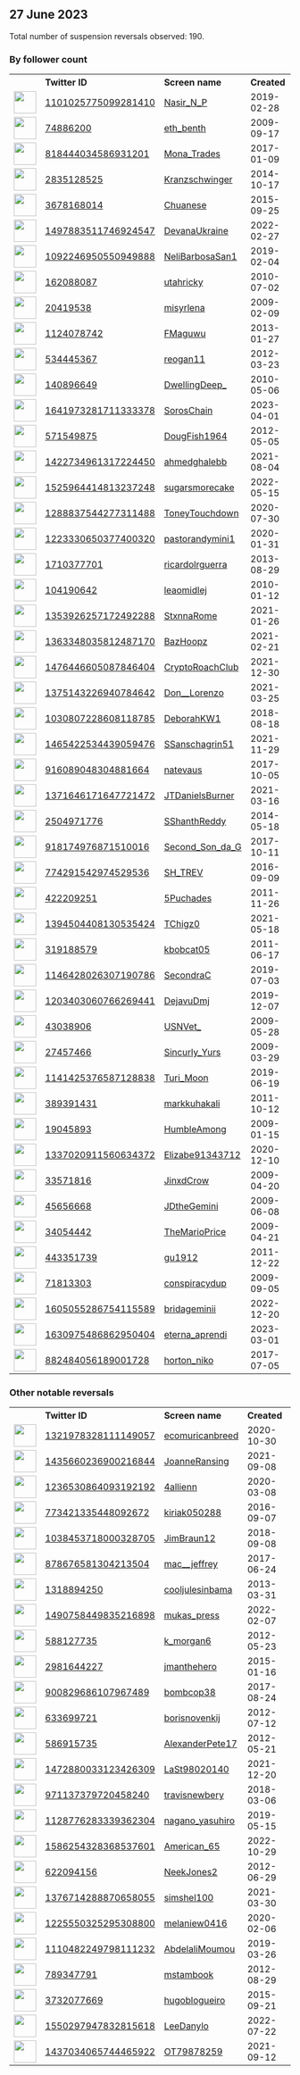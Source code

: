
## 27 June 2023
Total number of suspension reversals observed: 190.

### By follower count
<table><tr><th></th><th align="left">Twitter ID</th><th align="left">Screen name</th>
<th align="left">Created</th><th align="left">Status</th><th align="left">Suspended</th><th align="left">Followers</th>
<tr><td><a href="https://pbs.twimg.com/profile_images/1672690303780679685/odaVZ0i2_normal.jpg"><img src="https://pbs.twimg.com/profile_images/1672690303780679685/odaVZ0i2_normal.jpg" width="40px" height="40px" align="center"/></a></td><td><a href="https://twitter.com/intent/user?user_id=1101025775099281410">1101025775099281410</a></td><td><a href="https://twitter.com/Nasir_N_P">Nasir_N_P</a></td><td>2019-02-28</td><td align="center"></td><td>2023-03-29</td><td>21426</td></tr>
<tr><td><a href="https://abs.twimg.com/sticky/default_profile_images/default_profile_normal.png"><img src="https://abs.twimg.com/sticky/default_profile_images/default_profile_normal.png" width="40px" height="40px" align="center"/></a></td><td><a href="https://twitter.com/intent/user?user_id=74886200">74886200</a></td><td><a href="https://twitter.com/eth_benth">eth_benth</a></td><td>2009-09-17</td><td align="center"></td><td>2023-06-20</td><td>20304</td></tr>
<tr><td><a href="https://pbs.twimg.com/profile_images/1667003595022016512/OayVV8Sl_normal.jpg"><img src="https://pbs.twimg.com/profile_images/1667003595022016512/OayVV8Sl_normal.jpg" width="40px" height="40px" align="center"/></a></td><td><a href="https://twitter.com/intent/user?user_id=818444034586931201">818444034586931201</a></td><td><a href="https://twitter.com/Mona_Trades">Mona_Trades</a></td><td>2017-01-09</td><td align="center"></td><td>2023-06-16</td><td>20004</td></tr>
<tr><td><a href="https://pbs.twimg.com/profile_images/1609915712692174848/pKAAevyg_normal.jpg"><img src="https://pbs.twimg.com/profile_images/1609915712692174848/pKAAevyg_normal.jpg" width="40px" height="40px" align="center"/></a></td><td><a href="https://twitter.com/intent/user?user_id=2835128525">2835128525</a></td><td><a href="https://twitter.com/Kranzschwinger">Kranzschwinger</a></td><td>2014-10-17</td><td align="center"></td><td>2023-06-26</td><td>15584</td></tr>
<tr><td><a href="https://pbs.twimg.com/profile_images/1446036696923983875/JnGP6AVA_normal.jpg"><img src="https://pbs.twimg.com/profile_images/1446036696923983875/JnGP6AVA_normal.jpg" width="40px" height="40px" align="center"/></a></td><td><a href="https://twitter.com/intent/user?user_id=3678168014">3678168014</a></td><td><a href="https://twitter.com/Chuanese">Chuanese</a></td><td>2015-09-25</td><td align="center"></td><td>2022-12-02</td><td>10005</td></tr>
<tr><td><a href="https://pbs.twimg.com/profile_images/1632788753491034113/HwBsb4MJ_normal.jpg"><img src="https://pbs.twimg.com/profile_images/1632788753491034113/HwBsb4MJ_normal.jpg" width="40px" height="40px" align="center"/></a></td><td><a href="https://twitter.com/intent/user?user_id=1497883511746924547">1497883511746924547</a></td><td><a href="https://twitter.com/DevanaUkraine">DevanaUkraine</a></td><td>2022-02-27</td><td align="center"></td><td>2023-06-26</td><td>9555</td></tr>
<tr><td><a href="https://pbs.twimg.com/profile_images/1484367421691469833/x8x6H7on_normal.jpg"><img src="https://pbs.twimg.com/profile_images/1484367421691469833/x8x6H7on_normal.jpg" width="40px" height="40px" align="center"/></a></td><td><a href="https://twitter.com/intent/user?user_id=1092246950550949888">1092246950550949888</a></td><td><a href="https://twitter.com/NeliBarbosaSan1">NeliBarbosaSan1</a></td><td>2019-02-04</td><td align="center"></td><td>2023-06-10</td><td>9428</td></tr>
<tr><td><a href="https://pbs.twimg.com/profile_images/1479122939815489541/yOU80m86_normal.jpg"><img src="https://pbs.twimg.com/profile_images/1479122939815489541/yOU80m86_normal.jpg" width="40px" height="40px" align="center"/></a></td><td><a href="https://twitter.com/intent/user?user_id=162088087">162088087</a></td><td><a href="https://twitter.com/utahricky">utahricky</a></td><td>2010-07-02</td><td align="center"></td><td>2023-01-09</td><td>8712</td></tr>
<tr><td><a href="https://pbs.twimg.com/profile_images/1629183430628896768/XLoRkdSk_normal.jpg"><img src="https://pbs.twimg.com/profile_images/1629183430628896768/XLoRkdSk_normal.jpg" width="40px" height="40px" align="center"/></a></td><td><a href="https://twitter.com/intent/user?user_id=20419538">20419538</a></td><td><a href="https://twitter.com/misyrlena">misyrlena</a></td><td>2009-02-09</td><td align="center"></td><td>2023-05-24</td><td>8647</td></tr>
<tr><td><a href="https://pbs.twimg.com/profile_images/1375242230005436418/4ETezQte_normal.jpg"><img src="https://pbs.twimg.com/profile_images/1375242230005436418/4ETezQte_normal.jpg" width="40px" height="40px" align="center"/></a></td><td><a href="https://twitter.com/intent/user?user_id=1124078742">1124078742</a></td><td><a href="https://twitter.com/FMaguwu">FMaguwu</a></td><td>2013-01-27</td><td align="center"></td><td>2023-05-30</td><td>8108</td></tr>
<tr><td><a href="https://pbs.twimg.com/profile_images/1614022918337347586/-Lt6CcLP_normal.jpg"><img src="https://pbs.twimg.com/profile_images/1614022918337347586/-Lt6CcLP_normal.jpg" width="40px" height="40px" align="center"/></a></td><td><a href="https://twitter.com/intent/user?user_id=534445367">534445367</a></td><td><a href="https://twitter.com/reogan11">reogan11</a></td><td>2012-03-23</td><td align="center"></td><td>2023-06-22</td><td>7793</td></tr>
<tr><td><a href="https://pbs.twimg.com/profile_images/1609864260376752128/JMP82jBm_normal.jpg"><img src="https://pbs.twimg.com/profile_images/1609864260376752128/JMP82jBm_normal.jpg" width="40px" height="40px" align="center"/></a></td><td><a href="https://twitter.com/intent/user?user_id=140896649">140896649</a></td><td><a href="https://twitter.com/DwellingDeep_">DwellingDeep_</a></td><td>2010-05-06</td><td align="center"></td><td>2023-06-25</td><td>7732</td></tr>
<tr><td><a href="https://pbs.twimg.com/profile_images/1641975639358988289/jR6Gcn58_normal.jpg"><img src="https://pbs.twimg.com/profile_images/1641975639358988289/jR6Gcn58_normal.jpg" width="40px" height="40px" align="center"/></a></td><td><a href="https://twitter.com/intent/user?user_id=1641973281711333378">1641973281711333378</a></td><td><a href="https://twitter.com/SorosChain">SorosChain</a></td><td>2023-04-01</td><td align="center"></td><td>2023-06-22</td><td>7341</td></tr>
<tr><td><a href="https://pbs.twimg.com/profile_images/1640532356388757506/E12Leq3J_normal.jpg"><img src="https://pbs.twimg.com/profile_images/1640532356388757506/E12Leq3J_normal.jpg" width="40px" height="40px" align="center"/></a></td><td><a href="https://twitter.com/intent/user?user_id=571549875">571549875</a></td><td><a href="https://twitter.com/DougFish1964">DougFish1964</a></td><td>2012-05-05</td><td align="center"></td><td></td><td>6881</td></tr>
<tr><td><a href="https://pbs.twimg.com/profile_images/1616543254144602122/W_X46g_i_normal.jpg"><img src="https://pbs.twimg.com/profile_images/1616543254144602122/W_X46g_i_normal.jpg" width="40px" height="40px" align="center"/></a></td><td><a href="https://twitter.com/intent/user?user_id=1422734961317224450">1422734961317224450</a></td><td><a href="https://twitter.com/ahmedghalebb">ahmedghalebb</a></td><td>2021-08-04</td><td align="center"></td><td>2023-06-27</td><td>6709</td></tr>
<tr><td><a href="https://pbs.twimg.com/profile_images/1672098136980848640/2mfalk6i_normal.jpg"><img src="https://pbs.twimg.com/profile_images/1672098136980848640/2mfalk6i_normal.jpg" width="40px" height="40px" align="center"/></a></td><td><a href="https://twitter.com/intent/user?user_id=1525964414813237248">1525964414813237248</a></td><td><a href="https://twitter.com/sugarsmorecake">sugarsmorecake</a></td><td>2022-05-15</td><td align="center"></td><td>2022-09-24</td><td>5300</td></tr>
<tr><td><a href="https://pbs.twimg.com/profile_images/1673356562847375368/1YyhoFGr_normal.jpg"><img src="https://pbs.twimg.com/profile_images/1673356562847375368/1YyhoFGr_normal.jpg" width="40px" height="40px" align="center"/></a></td><td><a href="https://twitter.com/intent/user?user_id=1288837544277311488">1288837544277311488</a></td><td><a href="https://twitter.com/ToneyTouchdown">ToneyTouchdown</a></td><td>2020-07-30</td><td align="center"></td><td>2023-06-04</td><td>3885</td></tr>
<tr><td><a href="https://pbs.twimg.com/profile_images/1472243699723685900/7hnj4OPt_normal.jpg"><img src="https://pbs.twimg.com/profile_images/1472243699723685900/7hnj4OPt_normal.jpg" width="40px" height="40px" align="center"/></a></td><td><a href="https://twitter.com/intent/user?user_id=1223330650377400320">1223330650377400320</a></td><td><a href="https://twitter.com/pastorandymini1">pastorandymini1</a></td><td>2020-01-31</td><td align="center"></td><td>2023-03-04</td><td>3528</td></tr>
<tr><td><a href="https://pbs.twimg.com/profile_images/1351333446275231746/ByA20YNS_normal.jpg"><img src="https://pbs.twimg.com/profile_images/1351333446275231746/ByA20YNS_normal.jpg" width="40px" height="40px" align="center"/></a></td><td><a href="https://twitter.com/intent/user?user_id=1710377701">1710377701</a></td><td><a href="https://twitter.com/ricardolrguerra">ricardolrguerra</a></td><td>2013-08-29</td><td align="center"></td><td>2022-10-15</td><td>3298</td></tr>
<tr><td><a href="https://pbs.twimg.com/profile_images/1160753990184947712/Ed3OxK8M_normal.jpg"><img src="https://pbs.twimg.com/profile_images/1160753990184947712/Ed3OxK8M_normal.jpg" width="40px" height="40px" align="center"/></a></td><td><a href="https://twitter.com/intent/user?user_id=104190642">104190642</a></td><td><a href="https://twitter.com/leaomidlej">leaomidlej</a></td><td>2010-01-12</td><td align="center"></td><td>2022-10-28</td><td>3030</td></tr>
<tr><td><a href="https://pbs.twimg.com/profile_images/1672600144875778049/fsKMtb9E_normal.jpg"><img src="https://pbs.twimg.com/profile_images/1672600144875778049/fsKMtb9E_normal.jpg" width="40px" height="40px" align="center"/></a></td><td><a href="https://twitter.com/intent/user?user_id=1353926257172492288">1353926257172492288</a></td><td><a href="https://twitter.com/StxnnaRome">StxnnaRome</a></td><td>2021-01-26</td><td align="center"></td><td></td><td>2482</td></tr>
<tr><td><a href="https://pbs.twimg.com/profile_images/1656166338971181056/VvKVQIT5_normal.jpg"><img src="https://pbs.twimg.com/profile_images/1656166338971181056/VvKVQIT5_normal.jpg" width="40px" height="40px" align="center"/></a></td><td><a href="https://twitter.com/intent/user?user_id=1363348035812487170">1363348035812487170</a></td><td><a href="https://twitter.com/BazHoopz">BazHoopz</a></td><td>2021-02-21</td><td align="center"></td><td></td><td>2329</td></tr>
<tr><td><a href="https://pbs.twimg.com/profile_images/1619044915710771217/wr2A290C_normal.jpg"><img src="https://pbs.twimg.com/profile_images/1619044915710771217/wr2A290C_normal.jpg" width="40px" height="40px" align="center"/></a></td><td><a href="https://twitter.com/intent/user?user_id=1476446605087846404">1476446605087846404</a></td><td><a href="https://twitter.com/CryptoRoachClub">CryptoRoachClub</a></td><td>2021-12-30</td><td align="center"></td><td>2023-06-01</td><td>2322</td></tr>
<tr><td><a href="https://pbs.twimg.com/profile_images/1671961963805417480/17cz_COt_normal.jpg"><img src="https://pbs.twimg.com/profile_images/1671961963805417480/17cz_COt_normal.jpg" width="40px" height="40px" align="center"/></a></td><td><a href="https://twitter.com/intent/user?user_id=1375143226940784642">1375143226940784642</a></td><td><a href="https://twitter.com/Don__Lorenzo">Don__Lorenzo</a></td><td>2021-03-25</td><td align="center"></td><td></td><td>2145</td></tr>
<tr><td><a href="https://pbs.twimg.com/profile_images/1249288921709719552/lNhB1otM_normal.jpg"><img src="https://pbs.twimg.com/profile_images/1249288921709719552/lNhB1otM_normal.jpg" width="40px" height="40px" align="center"/></a></td><td><a href="https://twitter.com/intent/user?user_id=1030807228608118785">1030807228608118785</a></td><td><a href="https://twitter.com/DeborahKW1">DeborahKW1</a></td><td>2018-08-18</td><td align="center"></td><td></td><td>1959</td></tr>
<tr><td><a href="https://abs.twimg.com/sticky/default_profile_images/default_profile_normal.png"><img src="https://abs.twimg.com/sticky/default_profile_images/default_profile_normal.png" width="40px" height="40px" align="center"/></a></td><td><a href="https://twitter.com/intent/user?user_id=1465422534439059476">1465422534439059476</a></td><td><a href="https://twitter.com/SSanschagrin51">SSanschagrin51</a></td><td>2021-11-29</td><td align="center"></td><td>2022-08-07</td><td>1907</td></tr>
<tr><td><a href="https://pbs.twimg.com/profile_images/1168546081136873472/Sal3lnd2_normal.jpg"><img src="https://pbs.twimg.com/profile_images/1168546081136873472/Sal3lnd2_normal.jpg" width="40px" height="40px" align="center"/></a></td><td><a href="https://twitter.com/intent/user?user_id=916089048304881664">916089048304881664</a></td><td><a href="https://twitter.com/natevaus">natevaus</a></td><td>2017-10-05</td><td align="center"></td><td></td><td>1814</td></tr>
<tr><td><a href="https://pbs.twimg.com/profile_images/1430372660983353344/7nG7Mo_r_normal.jpg"><img src="https://pbs.twimg.com/profile_images/1430372660983353344/7nG7Mo_r_normal.jpg" width="40px" height="40px" align="center"/></a></td><td><a href="https://twitter.com/intent/user?user_id=1371646171647721472">1371646171647721472</a></td><td><a href="https://twitter.com/JTDanielsBurner">JTDanielsBurner</a></td><td>2021-03-16</td><td align="center"></td><td></td><td>1700</td></tr>
<tr><td><a href="https://pbs.twimg.com/profile_images/1669375247760629760/uTY_fBo-_normal.jpg"><img src="https://pbs.twimg.com/profile_images/1669375247760629760/uTY_fBo-_normal.jpg" width="40px" height="40px" align="center"/></a></td><td><a href="https://twitter.com/intent/user?user_id=2504971776">2504971776</a></td><td><a href="https://twitter.com/SShanthReddy">SShanthReddy</a></td><td>2014-05-18</td><td align="center"></td><td>2023-06-16</td><td>1690</td></tr>
<tr><td><a href="https://pbs.twimg.com/profile_images/1262099113371459585/9EwIRFDR_normal.jpg"><img src="https://pbs.twimg.com/profile_images/1262099113371459585/9EwIRFDR_normal.jpg" width="40px" height="40px" align="center"/></a></td><td><a href="https://twitter.com/intent/user?user_id=918174976871510016">918174976871510016</a></td><td><a href="https://twitter.com/Second_Son_da_G">Second_Son_da_G</a></td><td>2017-10-11</td><td align="center"></td><td></td><td>1689</td></tr>
<tr><td><a href="https://pbs.twimg.com/profile_images/1673301287163576324/PXfjBSpi_normal.jpg"><img src="https://pbs.twimg.com/profile_images/1673301287163576324/PXfjBSpi_normal.jpg" width="40px" height="40px" align="center"/></a></td><td><a href="https://twitter.com/intent/user?user_id=774291542974529536">774291542974529536</a></td><td><a href="https://twitter.com/SH_TREV">SH_TREV</a></td><td>2016-09-09</td><td align="center"></td><td>2023-03-17</td><td>1554</td></tr>
<tr><td><a href="https://pbs.twimg.com/profile_images/1332188294575222784/0aq5QtmF_normal.jpg"><img src="https://pbs.twimg.com/profile_images/1332188294575222784/0aq5QtmF_normal.jpg" width="40px" height="40px" align="center"/></a></td><td><a href="https://twitter.com/intent/user?user_id=422209251">422209251</a></td><td><a href="https://twitter.com/5Puchades">5Puchades</a></td><td>2011-11-26</td><td align="center"></td><td></td><td>1460</td></tr>
<tr><td><a href="https://pbs.twimg.com/profile_images/1643246197455372291/jqC0xNAK_normal.jpg"><img src="https://pbs.twimg.com/profile_images/1643246197455372291/jqC0xNAK_normal.jpg" width="40px" height="40px" align="center"/></a></td><td><a href="https://twitter.com/intent/user?user_id=1394504408130535424">1394504408130535424</a></td><td><a href="https://twitter.com/TChigz0">TChigz0</a></td><td>2021-05-18</td><td align="center"></td><td>2023-05-26</td><td>1375</td></tr>
<tr><td><a href="https://pbs.twimg.com/profile_images/1595116961335214080/JVBOjSlU_normal.jpg"><img src="https://pbs.twimg.com/profile_images/1595116961335214080/JVBOjSlU_normal.jpg" width="40px" height="40px" align="center"/></a></td><td><a href="https://twitter.com/intent/user?user_id=319188579">319188579</a></td><td><a href="https://twitter.com/kbobcat05">kbobcat05</a></td><td>2011-06-17</td><td align="center"></td><td>2023-05-30</td><td>1143</td></tr>
<tr><td><a href="https://pbs.twimg.com/profile_images/1599795793652858882/Rhoc1lm__normal.jpg"><img src="https://pbs.twimg.com/profile_images/1599795793652858882/Rhoc1lm__normal.jpg" width="40px" height="40px" align="center"/></a></td><td><a href="https://twitter.com/intent/user?user_id=1146428026307190786">1146428026307190786</a></td><td><a href="https://twitter.com/SecondraC">SecondraC</a></td><td>2019-07-03</td><td align="center"></td><td>2023-03-31</td><td>1022</td></tr>
<tr><td><a href="https://pbs.twimg.com/profile_images/1655620842040991744/whMGJ_SJ_normal.jpg"><img src="https://pbs.twimg.com/profile_images/1655620842040991744/whMGJ_SJ_normal.jpg" width="40px" height="40px" align="center"/></a></td><td><a href="https://twitter.com/intent/user?user_id=1203403060766269441">1203403060766269441</a></td><td><a href="https://twitter.com/DejavuDmj">DejavuDmj</a></td><td>2019-12-07</td><td align="center"></td><td>2023-03-17</td><td>1008</td></tr>
<tr><td><a href="https://pbs.twimg.com/profile_images/1641494584994803726/WDTSc6DW_normal.jpg"><img src="https://pbs.twimg.com/profile_images/1641494584994803726/WDTSc6DW_normal.jpg" width="40px" height="40px" align="center"/></a></td><td><a href="https://twitter.com/intent/user?user_id=43038906">43038906</a></td><td><a href="https://twitter.com/USNVet_">USNVet_</a></td><td>2009-05-28</td><td align="center"></td><td>2023-06-23</td><td>989</td></tr>
<tr><td><a href="https://pbs.twimg.com/profile_images/1641905548961669128/hIt635S4_normal.jpg"><img src="https://pbs.twimg.com/profile_images/1641905548961669128/hIt635S4_normal.jpg" width="40px" height="40px" align="center"/></a></td><td><a href="https://twitter.com/intent/user?user_id=27457466">27457466</a></td><td><a href="https://twitter.com/Sincurly_Yurs">Sincurly_Yurs</a></td><td>2009-03-29</td><td align="center"></td><td></td><td>983</td></tr>
<tr><td><a href="https://pbs.twimg.com/profile_images/1673784040653221888/oBBTmXtc_normal.jpg"><img src="https://pbs.twimg.com/profile_images/1673784040653221888/oBBTmXtc_normal.jpg" width="40px" height="40px" align="center"/></a></td><td><a href="https://twitter.com/intent/user?user_id=1141425376587128838">1141425376587128838</a></td><td><a href="https://twitter.com/Turi_Moon">Turi_Moon</a></td><td>2019-06-19</td><td align="center"></td><td>2023-01-19</td><td>931</td></tr>
<tr><td><a href="https://pbs.twimg.com/profile_images/378800000661880235/5cfc598a4915631846a835939873728f_normal.png"><img src="https://pbs.twimg.com/profile_images/378800000661880235/5cfc598a4915631846a835939873728f_normal.png" width="40px" height="40px" align="center"/></a></td><td><a href="https://twitter.com/intent/user?user_id=389391431">389391431</a></td><td><a href="https://twitter.com/markkuhakali">markkuhakali</a></td><td>2011-10-12</td><td align="center"></td><td>2023-06-19</td><td>877</td></tr>
<tr><td><a href="https://pbs.twimg.com/profile_images/1055675681756078080/hNKzGU1M_normal.jpg"><img src="https://pbs.twimg.com/profile_images/1055675681756078080/hNKzGU1M_normal.jpg" width="40px" height="40px" align="center"/></a></td><td><a href="https://twitter.com/intent/user?user_id=19045893">19045893</a></td><td><a href="https://twitter.com/HumbleAmong">HumbleAmong</a></td><td>2009-01-15</td><td align="center"></td><td>2023-06-25</td><td>860</td></tr>
<tr><td><a href="https://pbs.twimg.com/profile_images/1565060589487099904/JTxf6HAP_normal.jpg"><img src="https://pbs.twimg.com/profile_images/1565060589487099904/JTxf6HAP_normal.jpg" width="40px" height="40px" align="center"/></a></td><td><a href="https://twitter.com/intent/user?user_id=1337020911560634372">1337020911560634372</a></td><td><a href="https://twitter.com/Elizabe91343712">Elizabe91343712</a></td><td>2020-12-10</td><td align="center"></td><td>2023-02-19</td><td>790</td></tr>
<tr><td><a href="https://pbs.twimg.com/profile_images/1659769153488650240/11KpQGMl_normal.jpg"><img src="https://pbs.twimg.com/profile_images/1659769153488650240/11KpQGMl_normal.jpg" width="40px" height="40px" align="center"/></a></td><td><a href="https://twitter.com/intent/user?user_id=33571816">33571816</a></td><td><a href="https://twitter.com/JinxdCrow">JinxdCrow</a></td><td>2009-04-20</td><td align="center"></td><td>2023-05-28</td><td>778</td></tr>
<tr><td><a href="https://pbs.twimg.com/profile_images/1671866237465272324/UuEPfg1E_normal.jpg"><img src="https://pbs.twimg.com/profile_images/1671866237465272324/UuEPfg1E_normal.jpg" width="40px" height="40px" align="center"/></a></td><td><a href="https://twitter.com/intent/user?user_id=45656668">45656668</a></td><td><a href="https://twitter.com/JDtheGemini">JDtheGemini</a></td><td>2009-06-08</td><td align="center"></td><td>2022-11-09</td><td>748</td></tr>
<tr><td><a href="https://pbs.twimg.com/profile_images/1066610656382615552/NJ9ipS59_normal.jpg"><img src="https://pbs.twimg.com/profile_images/1066610656382615552/NJ9ipS59_normal.jpg" width="40px" height="40px" align="center"/></a></td><td><a href="https://twitter.com/intent/user?user_id=34054442">34054442</a></td><td><a href="https://twitter.com/TheMarioPrice">TheMarioPrice</a></td><td>2009-04-21</td><td align="center"></td><td></td><td>740</td></tr>
<tr><td><a href="https://pbs.twimg.com/profile_images/463607543873273856/cLF0uoYQ_normal.jpeg"><img src="https://pbs.twimg.com/profile_images/463607543873273856/cLF0uoYQ_normal.jpeg" width="40px" height="40px" align="center"/></a></td><td><a href="https://twitter.com/intent/user?user_id=443351739">443351739</a></td><td><a href="https://twitter.com/gu1912">gu1912</a></td><td>2011-12-22</td><td align="center"></td><td>2022-05-19</td><td>731</td></tr>
<tr><td><a href="https://pbs.twimg.com/profile_images/822986338223865856/SClacqjn_normal.jpg"><img src="https://pbs.twimg.com/profile_images/822986338223865856/SClacqjn_normal.jpg" width="40px" height="40px" align="center"/></a></td><td><a href="https://twitter.com/intent/user?user_id=71813303">71813303</a></td><td><a href="https://twitter.com/conspiracydup">conspiracydup</a></td><td>2009-09-05</td><td align="center"></td><td>2023-06-19</td><td>649</td></tr>
<tr><td><a href="https://pbs.twimg.com/profile_images/1636383785720881155/x0MTxBit_normal.jpg"><img src="https://pbs.twimg.com/profile_images/1636383785720881155/x0MTxBit_normal.jpg" width="40px" height="40px" align="center"/></a></td><td><a href="https://twitter.com/intent/user?user_id=1605055286754115589">1605055286754115589</a></td><td><a href="https://twitter.com/bridageminii">bridageminii</a></td><td>2022-12-20</td><td align="center"></td><td>2023-06-10</td><td>642</td></tr>
<tr><td><a href="https://pbs.twimg.com/profile_images/1633511288390262784/s_Ken4od_normal.jpg"><img src="https://pbs.twimg.com/profile_images/1633511288390262784/s_Ken4od_normal.jpg" width="40px" height="40px" align="center"/></a></td><td><a href="https://twitter.com/intent/user?user_id=1630975486862950404">1630975486862950404</a></td><td><a href="https://twitter.com/eterna_aprendi">eterna_aprendi</a></td><td>2023-03-01</td><td align="center"></td><td>2023-06-26</td><td>593</td></tr>
<tr><td><a href="https://pbs.twimg.com/profile_images/1050143505522278400/n-KPEmLq_normal.jpg"><img src="https://pbs.twimg.com/profile_images/1050143505522278400/n-KPEmLq_normal.jpg" width="40px" height="40px" align="center"/></a></td><td><a href="https://twitter.com/intent/user?user_id=882484056189001728">882484056189001728</a></td><td><a href="https://twitter.com/horton_niko">horton_niko</a></td><td>2017-07-05</td><td align="center"></td><td></td><td>583</td></tr>
</table>

### Other notable reversals
<table><tr><th></th><th align="left">Twitter ID</th><th align="left">Screen name</th>
<th align="left">Created</th><th align="left">Status</th><th align="left">Suspended</th><th align="left">Followers</th>
<tr><td><a href="https://pbs.twimg.com/profile_images/1671707756729081857/DN9VcDno_normal.jpg"><img src="https://pbs.twimg.com/profile_images/1671707756729081857/DN9VcDno_normal.jpg" width="40px" height="40px" align="center"/></a></td><td><a href="https://twitter.com/intent/user?user_id=1321978328111149057">1321978328111149057</a></td><td><a href="https://twitter.com/ecomuricanbreed">ecomuricanbreed</a></td><td>2020-10-30</td><td align="center"></td><td>2023-06-23</td><td>103</td></tr>
<tr><td><a href="https://pbs.twimg.com/profile_images/1539748558278107136/oCi_doL2_normal.jpg"><img src="https://pbs.twimg.com/profile_images/1539748558278107136/oCi_doL2_normal.jpg" width="40px" height="40px" align="center"/></a></td><td><a href="https://twitter.com/intent/user?user_id=1435660236900216844">1435660236900216844</a></td><td><a href="https://twitter.com/JoanneRansing">JoanneRansing</a></td><td>2021-09-08</td><td align="center"></td><td>2022-12-28</td><td>347</td></tr>
<tr><td><a href="https://pbs.twimg.com/profile_images/1604998352864935936/ajqMdmvi_normal.jpg"><img src="https://pbs.twimg.com/profile_images/1604998352864935936/ajqMdmvi_normal.jpg" width="40px" height="40px" align="center"/></a></td><td><a href="https://twitter.com/intent/user?user_id=1236530864093192192">1236530864093192192</a></td><td><a href="https://twitter.com/4allienn">4allienn</a></td><td>2020-03-08</td><td align="center"></td><td>2023-06-26</td><td>125</td></tr>
<tr><td><a href="https://pbs.twimg.com/profile_images/1574426717745291265/jjXfA-tH_normal.jpg"><img src="https://pbs.twimg.com/profile_images/1574426717745291265/jjXfA-tH_normal.jpg" width="40px" height="40px" align="center"/></a></td><td><a href="https://twitter.com/intent/user?user_id=773421335448092672">773421335448092672</a></td><td><a href="https://twitter.com/kiriak050288">kiriak050288</a></td><td>2016-09-07</td><td align="center"></td><td>2022-11-21</td><td>254</td></tr>
<tr><td><a href="https://pbs.twimg.com/profile_images/1038454544332550144/XPbrDQ-l_normal.jpg"><img src="https://pbs.twimg.com/profile_images/1038454544332550144/XPbrDQ-l_normal.jpg" width="40px" height="40px" align="center"/></a></td><td><a href="https://twitter.com/intent/user?user_id=1038453718000328705">1038453718000328705</a></td><td><a href="https://twitter.com/JimBraun12">JimBraun12</a></td><td>2018-09-08</td><td align="center"></td><td>2023-01-04</td><td>53</td></tr>
<tr><td><a href="https://pbs.twimg.com/profile_images/1665224826804490241/2IC3ixb8_normal.jpg"><img src="https://pbs.twimg.com/profile_images/1665224826804490241/2IC3ixb8_normal.jpg" width="40px" height="40px" align="center"/></a></td><td><a href="https://twitter.com/intent/user?user_id=878676581304213504">878676581304213504</a></td><td><a href="https://twitter.com/mac__jeffrey">mac__jeffrey</a></td><td>2017-06-24</td><td align="center"></td><td>2023-05-23</td><td>95</td></tr>
<tr><td><a href="https://pbs.twimg.com/profile_images/1035080794304401408/vCYf5QhJ_normal.jpg"><img src="https://pbs.twimg.com/profile_images/1035080794304401408/vCYf5QhJ_normal.jpg" width="40px" height="40px" align="center"/></a></td><td><a href="https://twitter.com/intent/user?user_id=1318894250">1318894250</a></td><td><a href="https://twitter.com/cooljulesinbama">cooljulesinbama</a></td><td>2013-03-31</td><td align="center"></td><td>2023-06-04</td><td>122</td></tr>
<tr><td><a href="https://pbs.twimg.com/profile_images/1636577625312227330/dd0K4ALN_normal.jpg"><img src="https://pbs.twimg.com/profile_images/1636577625312227330/dd0K4ALN_normal.jpg" width="40px" height="40px" align="center"/></a></td><td><a href="https://twitter.com/intent/user?user_id=1490758449835216898">1490758449835216898</a></td><td><a href="https://twitter.com/mukas_press">mukas_press</a></td><td>2022-02-07</td><td align="center"></td><td>2023-03-14</td><td>437</td></tr>
<tr><td><a href="https://pbs.twimg.com/profile_images/661469053458845696/NeqaHc0v_normal.jpg"><img src="https://pbs.twimg.com/profile_images/661469053458845696/NeqaHc0v_normal.jpg" width="40px" height="40px" align="center"/></a></td><td><a href="https://twitter.com/intent/user?user_id=588127735">588127735</a></td><td><a href="https://twitter.com/k_morgan6">k_morgan6</a></td><td>2012-05-23</td><td align="center"></td><td>2023-05-28</td><td>69</td></tr>
<tr><td><a href="https://pbs.twimg.com/profile_images/1594390516388569093/U7Ong7Gu_normal.jpg"><img src="https://pbs.twimg.com/profile_images/1594390516388569093/U7Ong7Gu_normal.jpg" width="40px" height="40px" align="center"/></a></td><td><a href="https://twitter.com/intent/user?user_id=2981644227">2981644227</a></td><td><a href="https://twitter.com/jmanthehero">jmanthehero</a></td><td>2015-01-16</td><td align="center"></td><td>2023-01-13</td><td>52</td></tr>
<tr><td><a href="https://pbs.twimg.com/profile_images/907467565240279041/4EYMS4op_normal.jpg"><img src="https://pbs.twimg.com/profile_images/907467565240279041/4EYMS4op_normal.jpg" width="40px" height="40px" align="center"/></a></td><td><a href="https://twitter.com/intent/user?user_id=900829686107967489">900829686107967489</a></td><td><a href="https://twitter.com/bombcop38">bombcop38</a></td><td>2017-08-24</td><td align="center"></td><td>2023-05-27</td><td>71</td></tr>
<tr><td><a href="https://pbs.twimg.com/profile_images/843365244835713025/4v0DoRVP_normal.jpg"><img src="https://pbs.twimg.com/profile_images/843365244835713025/4v0DoRVP_normal.jpg" width="40px" height="40px" align="center"/></a></td><td><a href="https://twitter.com/intent/user?user_id=633699721">633699721</a></td><td><a href="https://twitter.com/borisnovenkij">borisnovenkij</a></td><td>2012-07-12</td><td align="center"></td><td>2023-03-22</td><td>0</td></tr>
<tr><td><a href="https://pbs.twimg.com/profile_images/500826150411595776/wBggFKzP_normal.jpeg"><img src="https://pbs.twimg.com/profile_images/500826150411595776/wBggFKzP_normal.jpeg" width="40px" height="40px" align="center"/></a></td><td><a href="https://twitter.com/intent/user?user_id=586915735">586915735</a></td><td><a href="https://twitter.com/AlexanderPete17">AlexanderPete17</a></td><td>2012-05-21</td><td align="center"></td><td>2023-03-19</td><td>23</td></tr>
<tr><td><a href="https://pbs.twimg.com/profile_images/1472880111317925888/UG5_tNro_normal.jpg"><img src="https://pbs.twimg.com/profile_images/1472880111317925888/UG5_tNro_normal.jpg" width="40px" height="40px" align="center"/></a></td><td><a href="https://twitter.com/intent/user?user_id=1472880033123426309">1472880033123426309</a></td><td><a href="https://twitter.com/LaSt98020140">LaSt98020140</a></td><td>2021-12-20</td><td align="center"></td><td>2023-06-07</td><td>2</td></tr>
<tr><td><a href="https://pbs.twimg.com/profile_images/1629266678067478528/yGi4O1Bo_normal.jpg"><img src="https://pbs.twimg.com/profile_images/1629266678067478528/yGi4O1Bo_normal.jpg" width="40px" height="40px" align="center"/></a></td><td><a href="https://twitter.com/intent/user?user_id=971137379720458240">971137379720458240</a></td><td><a href="https://twitter.com/travisnewbery">travisnewbery</a></td><td>2018-03-06</td><td align="center"></td><td>2023-01-05</td><td>42</td></tr>
<tr><td><a href="https://pbs.twimg.com/profile_images/1128904878611357696/PCRRK24N_normal.png"><img src="https://pbs.twimg.com/profile_images/1128904878611357696/PCRRK24N_normal.png" width="40px" height="40px" align="center"/></a></td><td><a href="https://twitter.com/intent/user?user_id=1128776283339362304">1128776283339362304</a></td><td><a href="https://twitter.com/nagano_yasuhiro">nagano_yasuhiro</a></td><td>2019-05-15</td><td align="center"></td><td>2023-05-28</td><td>461</td></tr>
<tr><td><a href="https://pbs.twimg.com/profile_images/1587701847422214146/UcqplaZX_normal.jpg"><img src="https://pbs.twimg.com/profile_images/1587701847422214146/UcqplaZX_normal.jpg" width="40px" height="40px" align="center"/></a></td><td><a href="https://twitter.com/intent/user?user_id=1586254328368537601">1586254328368537601</a></td><td><a href="https://twitter.com/American_65">American_65</a></td><td>2022-10-29</td><td align="center"></td><td>2023-06-18</td><td>54</td></tr>
<tr><td><a href="https://pbs.twimg.com/profile_images/1570545509361717250/8Bec-mLD_normal.jpg"><img src="https://pbs.twimg.com/profile_images/1570545509361717250/8Bec-mLD_normal.jpg" width="40px" height="40px" align="center"/></a></td><td><a href="https://twitter.com/intent/user?user_id=622094156">622094156</a></td><td><a href="https://twitter.com/NeekJones2">NeekJones2</a></td><td>2012-06-29</td><td align="center"></td><td>2023-05-30</td><td>3</td></tr>
<tr><td><a href="https://pbs.twimg.com/profile_images/1629925915307261952/QFF5YNji_normal.jpg"><img src="https://pbs.twimg.com/profile_images/1629925915307261952/QFF5YNji_normal.jpg" width="40px" height="40px" align="center"/></a></td><td><a href="https://twitter.com/intent/user?user_id=1376714288870658055">1376714288870658055</a></td><td><a href="https://twitter.com/simshel100">simshel100</a></td><td>2021-03-30</td><td align="center"></td><td>2023-05-27</td><td>68</td></tr>
<tr><td><a href="https://pbs.twimg.com/profile_images/1468046501301608449/fPBIKIm2_normal.jpg"><img src="https://pbs.twimg.com/profile_images/1468046501301608449/fPBIKIm2_normal.jpg" width="40px" height="40px" align="center"/></a></td><td><a href="https://twitter.com/intent/user?user_id=1225550325295308800">1225550325295308800</a></td><td><a href="https://twitter.com/melaniew0416">melaniew0416</a></td><td>2020-02-06</td><td align="center">🔒</td><td>2023-01-10</td><td>529</td></tr>
<tr><td><a href="https://pbs.twimg.com/profile_images/1110482476936454150/Mjb4mJ7O_normal.jpg"><img src="https://pbs.twimg.com/profile_images/1110482476936454150/Mjb4mJ7O_normal.jpg" width="40px" height="40px" align="center"/></a></td><td><a href="https://twitter.com/intent/user?user_id=1110482249798111232">1110482249798111232</a></td><td><a href="https://twitter.com/AbdelaliMoumou">AbdelaliMoumou</a></td><td>2019-03-26</td><td align="center"></td><td>2023-01-16</td><td>34</td></tr>
<tr><td><a href="https://pbs.twimg.com/profile_images/378800000704093677/0a2eac9cfeba22160e012f0a6962ea6b_normal.jpeg"><img src="https://pbs.twimg.com/profile_images/378800000704093677/0a2eac9cfeba22160e012f0a6962ea6b_normal.jpeg" width="40px" height="40px" align="center"/></a></td><td><a href="https://twitter.com/intent/user?user_id=789347791">789347791</a></td><td><a href="https://twitter.com/mstambook">mstambook</a></td><td>2012-08-29</td><td align="center"></td><td>2023-02-22</td><td>6</td></tr>
<tr><td><a href="https://pbs.twimg.com/profile_images/646073112765857792/IwPxQeZ7_normal.jpg"><img src="https://pbs.twimg.com/profile_images/646073112765857792/IwPxQeZ7_normal.jpg" width="40px" height="40px" align="center"/></a></td><td><a href="https://twitter.com/intent/user?user_id=3732077669">3732077669</a></td><td><a href="https://twitter.com/hugoblogueiro">hugoblogueiro</a></td><td>2015-09-21</td><td align="center"></td><td>2023-06-01</td><td>61</td></tr>
<tr><td><a href="https://pbs.twimg.com/profile_images/1550300603846369280/EhpiXMh4_normal.jpg"><img src="https://pbs.twimg.com/profile_images/1550300603846369280/EhpiXMh4_normal.jpg" width="40px" height="40px" align="center"/></a></td><td><a href="https://twitter.com/intent/user?user_id=1550297947832815618">1550297947832815618</a></td><td><a href="https://twitter.com/LeeDanylo">LeeDanylo</a></td><td>2022-07-22</td><td align="center"></td><td>2023-01-10</td><td>34</td></tr>
<tr><td><a href="https://pbs.twimg.com/profile_images/1651733082104565760/dNR1YIZX_normal.jpg"><img src="https://pbs.twimg.com/profile_images/1651733082104565760/dNR1YIZX_normal.jpg" width="40px" height="40px" align="center"/></a></td><td><a href="https://twitter.com/intent/user?user_id=1437034065744465922">1437034065744465922</a></td><td><a href="https://twitter.com/OT79878259">OT79878259</a></td><td>2021-09-12</td><td align="center"></td><td>2023-06-02</td><td>113</td></tr>
</table>
